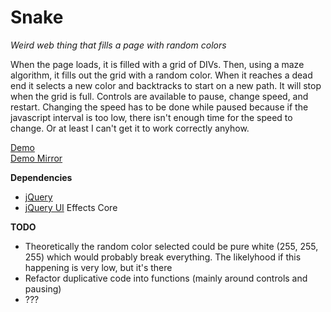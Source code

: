 # Snake

*Weird web thing that fills a page with random colors*

When the page loads, it is filled with a grid of DIVs. Then, using a maze algorithm, it fills out the grid with a random 
color. When it reaches a dead end it selects a new color and backtracks to start on a new path. It will stop when the grid 
is full. Controls are available to pause, change speed, and restart. Changing the speed has to be done while paused 
because if the javascript interval is too low, there isn't enough time for the speed to change. Or at least I can't get it 
to work correctly anyhow.

[Demo](http://amarriner.com/snake)<br>
[Demo Mirror](http://bulletriddenlich.com/snake)

**Dependencies**
 * [jQuery](http://jquery.com/)
 * [jQuery UI](http://jqueryui.com/) Effects Core

**TODO**
 * Theoretically the random color selected could be pure white (255, 255, 255) which would probably break everything. The likelyhood if this happening is very low, but it's there
 * Refactor duplicative code into functions (mainly around controls and pausing)
 * ???
